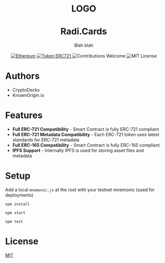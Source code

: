 <h1 align="center">
  LOGO
</h1>

<h1 align="center">Radi.Cards</h1>
<div align="center">
Blah blah
</div>

<br/>

<div align="center">
  <a href="https://www.ethereum.org/" target="_blank"><img src="https://img.shields.io/badge/platform-Ethereum-brightgreen.svg?style=flat-square" alt="Ethereum" /></a>
  <a href="http://erc721.org/" target="_blank"><img src="https://img.shields.io/badge/token-ERC721-ff69b4.svg?style=flat-square" alt="Token ERC721" /> </a>
  <img src="https://img.shields.io/badge/contributions-welcome-orange.svg?style=flat-square" alt="Contributions Welcome" />
  <img src="https://img.shields.io/badge/license-MIT-blue.svg?style=flat-square" alt="MIT License" />  
</div>

# Authors

* CryptoDecks
* KnownOrigin.io

# Features

* **Full ERC-721 Compatibility** - Smart Contract is fully ERC-721 compliant
* **Full ERC-721 Metadata Compatibility** - Each ERC-721 token uses latest standards for ERC-721 metadata
* **Full ERC-165 Compatibility** - Smart Contract is fully ERC-165 compliant
* **IPFS Support** - Internally IPFS is used for storing asset files and metadata


# Setup

Add a local `mnemonic.js` at the root with your testnet mnemonic (used for deployments)

`npm install`

`npm start`

`npm test`

# License

[MIT](https://opensource.org/licenses/MIT)
